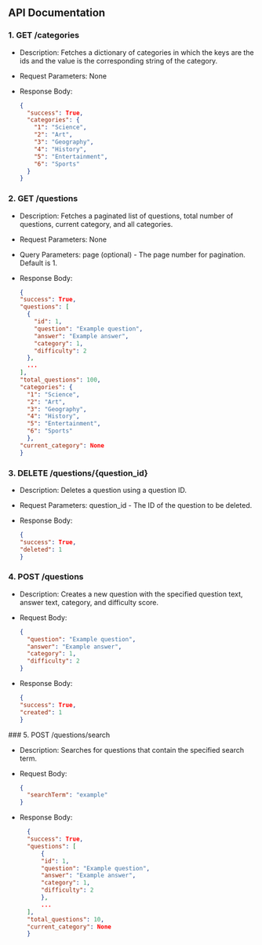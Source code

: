 ## API Documentation

### 1. GET /categories

- Description: Fetches a dictionary of categories in which the keys are the ids and the value is the corresponding string of the category.
- Request Parameters: None
- Response Body:

  ```json
  {
    "success": True,
    "categories": {
      "1": "Science",
      "2": "Art",
      "3": "Geography",
      "4": "History",
      "5": "Entertainment",
      "6": "Sports"
    }
  }

### 2. GET /questions

- Description: Fetches a paginated list of questions, total number of questions, current category, and all categories.

- Request Parameters: None

- Query Parameters: page (optional) - The page number for pagination. Default is 1.

- Response Body:

  ```json
  {
  "success": True,
  "questions": [
    {
      "id": 1,
      "question": "Example question",
      "answer": "Example answer",
      "category": 1,
      "difficulty": 2
    },
    ...
  ],
  "total_questions": 100,
  "categories": {
    "1": "Science",
    "2": "Art",
    "3": "Geography",
    "4": "History",
    "5": "Entertainment",
    "6": "Sports"
    },
  "current_category": None
  }

### 3. DELETE /questions/{question_id}

- Description: Deletes a question using a question ID.

- Request Parameters: question_id - The ID of the question to be deleted.

- Response Body:

  ```json
  {
  "success": True,
  "deleted": 1
  }

### 4. POST /questions

- Description: Creates a new question with the specified question text, answer text, category, and difficulty score.

- Request Body:

  ```json
  {
    "question": "Example question",
    "answer": "Example answer",
    "category": 1,
    "difficulty": 2
  }

- Response Body:

  ```json
  {
  "success": True,
  "created": 1
  }

### 5. POST /questions/search

- Description: Searches for questions that contain the specified search term.

- Request Body:
  ```json
  {
    "searchTerm": "example"
  }

- Response Body:
  ```json
    {
    "success": True,
    "questions": [
        {
        "id": 1,
        "question": "Example question",
        "answer": "Example answer",
        "category": 1,
        "difficulty": 2
        },
        ...
    ],
    "total_questions": 10,
    "current_category": None
    }
